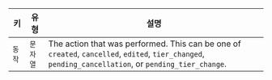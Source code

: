 | 키    | 유형    | 설명                                                                                                                                                    |
| ---- | ----- | ----------------------------------------------------------------------------------------------------------------------------------------------------- |
| `동작` | `문자열` | The action that was performed. This can be one of `created`, `cancelled`, `edited`, `tier_changed`, `pending_cancellation`, or `pending_tier_change`. |
